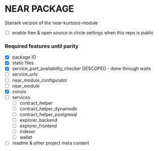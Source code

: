 NEAR PACKAGE
===========================
Starlark version of the near-kurtosis-module

- [ ] enable free & open source in circle settings when this repo is public


### Required features until parity

- [x] package IO
- [x] static files
- [x] service_port_availability_checker DESCOPED - done through waits
- [ ] service_urls
- [ ] near_module_configurator
- [ ] near_module
- [x] consts
- [ ] services
	- [ ] contract_helper
	- [ ] contract_helper_dynamodb
	- [ ] contract_helper_postgresql
	- [ ] explorer_backend
	- [ ] explorer_frontend
	- [ ] indexer
	- [ ] wallet
- [ ] readme & other project meta content